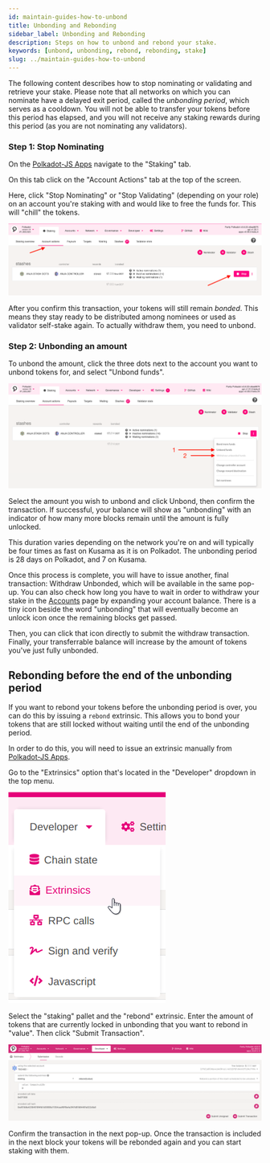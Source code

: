 ```yaml
---
id: maintain-guides-how-to-unbond
title: Unbonding and Rebonding
sidebar_label: Unbonding and Rebonding
description: Steps on how to unbond and rebond your stake.
keywords: [unbond, unbonding, rebond, rebonding, stake]
slug: ../maintain-guides-how-to-unbond
---
```


The following content describes how to stop nominating or validating and retrieve your stake. Please
note that all networks on which you can nominate have a delayed exit period, called the _unbonding
period_, which serves as a cooldown. You will not be able to transfer your tokens before this period
has elapsed, and you will not receive any staking rewards during this period (as you are not
nominating any validators).

### Step 1: Stop Nominating

On the [Polkadot-JS Apps][] navigate to the "Staking" tab.

On this tab click on the "Account Actions" tab at the top of the screen.

Here, click "Stop Nominating" or "Stop Validating" (depending on your role) on an account you're
staking with and would like to free the funds for. This will "chill" the tokens.

![Stop Nominating Button](../assets/NPoS/unbond1.png)

After you confirm this transaction, your tokens will still remain _bonded_. This means they stay
ready to be distributed among nominees or used as validator self-stake again. To actually withdraw
them, you need to unbond.

### Step 2: Unbonding an amount

To unbond the amount, click the three dots next to the account you want to unbond tokens for, and
select "Unbond funds".

![Unbonding](../assets/NPoS/unbond2.png)

Select the amount you wish to unbond and click Unbond, then confirm the transaction. If successful,
your balance will show as "unbonding" with an indicator of how many more blocks remain until the
amount is fully unlocked.

This duration varies depending on the network you're on and will typically be four times as fast on
Kusama as it is on Polkadot. The unbonding period is 28 days on Polkadot, and 7 on Kusama.

Once this process is complete, you will have to issue another, final transaction: Withdraw Unbonded,
which will be available in the same pop-up. You can also check how long you have to wait in order to
withdraw your stake in the
[Accounts](https://polkadot.js.org/apps/?rpc=wss%3A%2F%2Frpc.polkadot.io#/accounts) page by
expanding your account balance. There is a tiny icon beside the word "unbonding" that will
eventually become an unlock icon once the remaining blocks get passed.

Then, you can click that icon directly to submit the withdraw transaction. Finally, your
transferrable balance will increase by the amount of tokens you've just fully unbonded.

## Rebonding before the end of the unbonding period

If you want to rebond your tokens before the unbonding period is over, you can do this by issuing a
`rebond` extrinsic. This allows you to bond your tokens that are still locked without waiting until
the end of the unbonding period.

In order to do this, you will need to issue an extrinsic manually from [Polkadot-JS Apps][].

Go to the "Extrinsics" option that's located in the "Developer" dropdown in the top menu.

![extrinsic menu](../assets/rebonding-1.png)

Select the "staking" pallet and the "rebond" extrinsic. Enter the amount of tokens that are
currently locked in unbonding that you want to rebond in "value". Then click "Submit Transaction".

![confirm](../assets/rebonding-2.png)

Confirm the transaction in the next pop-up. Once the transaction is included in the next block your
tokens will be rebonded again and you can start staking with them.

[polkadot-js apps]: https://polkadot.js.org/apps
